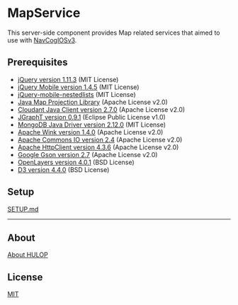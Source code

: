 <!--
The MIT License (MIT)

Copyright (c) 2014, 2017 IBM Corporation
Permission is hereby granted, free of charge, to any person obtaining a copy
of this software and associated documentation files (the "Software"), to deal
in the Software without restriction, including without limitation the rights
to use, copy, modify, merge, publish, distribute, sublicense, and/or sell
copies of the Software, and to permit persons to whom the Software is
furnished to do so, subject to the following conditions:

The above copyright notice and this permission notice shall be included in all
copies or substantial portions of the Software.

THE SOFTWARE IS PROVIDED "AS IS", WITHOUT WARRANTY OF ANY KIND, EXPRESS OR
IMPLIED, INCLUDING BUT NOT LIMITED TO THE WARRANTIES OF MERCHANTABILITY,
FITNESS FOR A PARTICULAR PURPOSE AND NONINFRINGEMENT. IN NO EVENT SHALL THE
AUTHORS OR COPYRIGHT HOLDERS BE LIABLE FOR ANY CLAIM, DAMAGES OR OTHER
LIABILITY, WHETHER IN AN ACTION OF CONTRACT, TORT OR OTHERWISE, ARISING FROM,
OUT OF OR IN CONNECTION WITH THE SOFTWARE OR THE USE OR OTHER DEALINGS IN THE
SOFTWARE.
-->

# MapService
This server-side component provides Map related services that aimed to use with [NavCogIOSv3](https://github.com/hulop/NavCogIOSv3).

## Prerequisites
- [jQuery version 1.11.3](https://jquery.com/) (MIT License)
- [jQuery Mobile version 1.4.5](https://jquerymobile.com/) (MIT License)
- [jQuery-mobile-nestedlists](https://github.com/arschmitz/jquery-mobile-nestedlists) (MIT License)
- [Java Map Projection Library](https://github.com/OSUCartography/JMapProjLib) (Apache License v2.0)
- [Cloudant Java Client version 2.7.0](https://github.com/cloudant/java-cloudant) (Apache License v2.0)
- [JGraphT version 0.9.1](http://jgrapht.org/) (Eclipse Public License v1.0)
- [MongoDB Java Driver version 2.12.0](https://mongodb.github.io/mongo-java-driver/) (MIT License)
- [Apache Wink version 1.4.0](https://wink.apache.org/) (Apache License v2.0)
- [Apache Commons IO version 2.4](http://commons.apache.org/proper/commons-io/) (Apache License v2.0)
- [Apache HttpClient version 4.3.6](http://hc.apache.org/httpcomponents-client-ga/) (Apache License v2.0)
- [Google Gson version 2.7](https://github.com/google/gson) (Apache License v2.0)
- [OpenLayers version 4.0.1](https://openlayers.org/) (BSD License)
- [D3 version 4.4.0](https://d3js.org/) (BSD License)

## Setup
[SETUP.md](SETUP.md)

----
## About
[About HULOP](https://github.com/hulop/00Readme)

## License
[MIT](http://opensource.org/licenses/MIT)
